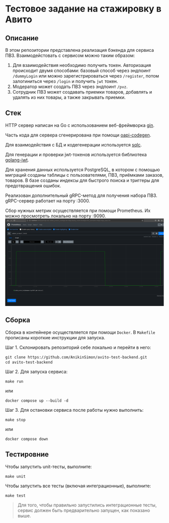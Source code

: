 # Тестовое задание на стажировку в Авито

## Описание
В этом репозитории представлена реализация бэкенда для сервиса ПВЗ. Взаимодейстовать с сервисом можно таким образом:

1. Для взаимодействия необходимо получить токен. Авторизация происходит двумя способами: базовый способ через эндпоинт `/dummyLogin` или можно зарегистрироваться через `/register`, потом залогиниться через `/login` и получить `jwt` токен.
2. Модератор может создать ПВЗ через эндпоинт `/pvz`.
3. Сотрудник ПВЗ может создавать приемки товаров, добавлять и удалять из них товары, а также закрывать приемки.

## Стек
HTTP сервер написан на Go с использованием веб-фреймворка [gin](https://gin-gonic.com/).

Часть кода для сервера сгенерирована при помощи [oapi-codegen](https://github.com/oapi-codegen/oapi-codegen).

Для взаимодействия с БД и кодегенерации используется [sqlc](https://sqlc.dev/).

Для генерации и проверки jwt-токенов используется библиотека [golang-jwt](https://github.com/golang-jwt/jwt).

Для хранения данных используется PostgreSQL, в котором с помощью миграций созданы таблицы с пользователями, ПВЗ, приёмками заказов, товаров. В базе созданы индексы для быстрого поиска и триггеры для предотвращения ошибок.

Реализован дополнительный gRPC-метод для получения набора ПВЗ. gRPC-сервер работает на порту :3000. 

Сбор нужных метрик осуществляется при помощи Prometheus. Их можно просмотреть локально на порту :9090.
![img.png](img.png)

## Сборка

Сборка в контейнере осуществляется при помощи `Docker`.
В `Makefile` прописаны короткие инструкции для запуска.

Шаг 1. Склонировать репозиторий себе локально и перейти в него:

```
git clone https://github.com/AnikinSimon/avito-test-backend.git
cd avito-test-backend
```

Шаг 2. Для запуска сервиса:

```
make run
```

или
```
docker compose up --build -d
```
Шаг 3. Для остановки сервиса после работы нужно выполнить:
```
make stop
```
или
```
docker compose down
```

## Тестировние
Чтобы запустить unit-тесты, выполните: 
```
make unit
```

Чтобы запустить все тесты (включая интеграционные), выполните: 
```
make test
```

> Для того, чтобы правильно запустились интеграционные тесты, сервис должен быть предварительно запущен, как показано выше.